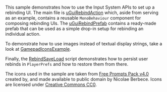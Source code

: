 This sample demonstrates how to use the Input System APIs to set up a rebinding UI. The main file is [uGuiRebindAction](./uGuiRebindAction.cs) which, aside from serving as an example, contains a reusable `MonoBehaviour` component for composing rebinding UIs. The [uGuiRebindPrefab](./uGuiRebindPrefab.prefab) contains a ready-made prefab that can be used as a simple drop-in setup for rebinding an individual action.

 To demonstrate how to use images instead of textual display strings, take a look at [GamepadIconsExample](./GamepadIconsExample.cs).

 Finally, the [RebindSaveLoad](./RebindSaveLoad.cs) script demonstrates how to persist user rebinds in `PlayerPrefs` and how to restore them from there.

 The icons used in the sample are taken from [Free Prompts Pack v4.0](https://opengameart.org/content/free-keyboard-and-controllers-prompts-pack) created by, and made available to public domain by Nicolae Berbece.
 Icons are licensed under [Creative Commons CC0](https://creativecommons.org/publicdomain/zero/1.0/).
